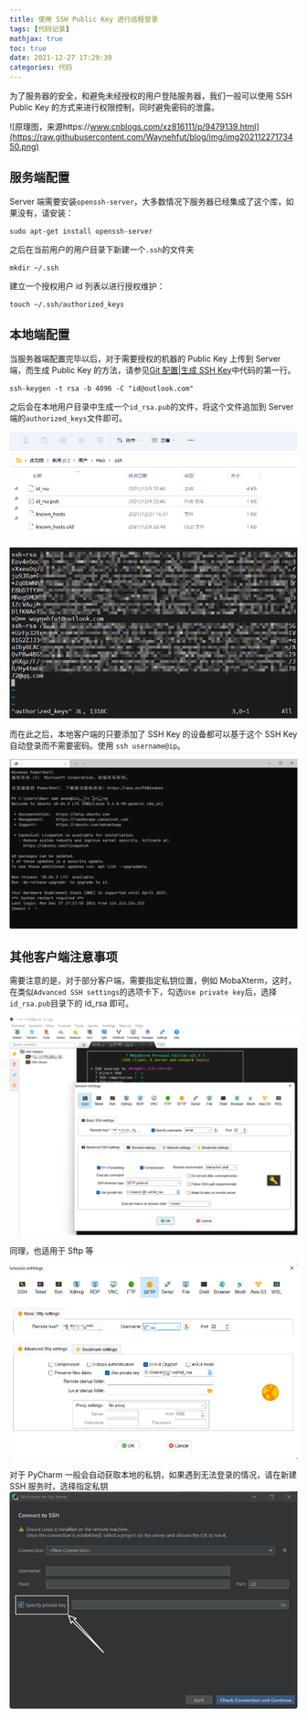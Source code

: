 ```yaml
---
title: 使用 SSH Public Key 进行远程登录
tags: [代码记录]
mathjax: true
toc: true
date: 2021-12-27 17:29:39
categories: 代码
---
```


为了服务器的安全，和避免未经授权的用户登陆服务器，我们一般可以使用 SSH Public Key 的方式来进行权限控制，同时避免密码的泄露。

<!-- more -->

![原理图，来源https://www.cnblogs.com/xz816111/p/9479139.html](https://raw.githubusercontent.com/Waynehfut/blog/img/img20211227173450.png)

## 服务端配置

Server 端需要安装`openssh-server`，大多数情况下服务器已经集成了这个库，如果没有，请安装：

```shell
sudo apt-get install openssh-server
```

之后在当前用户的用户目录下新建一个`.ssh`的文件夹

```shell
mkdir ~/.ssh
```

建立一个授权用户 id 列表以进行授权维护：

```shell
touch ~/.ssh/authorized_keys
```

## 本地端配置

当服务器端配置完毕以后，对于需要授权的机器的 Public Key 上传到 Server 端，而生成 Public Key 的方法，请参见[Git 配置|生成 SSH Key](https://blog.waynehfut.com/2020/06/08/ubuntuissues/#git)中代码的第一行。

```shell
ssh-keygen -t rsa -b 4096 -C "id@outlook.com"
```

之后会在本地用户目录中生成一个`id_rsa.pub`的文件，将这个文件追加到 Server 端的`authorized_keys`文件即可。

![生成的public key](https://raw.githubusercontent.com/Waynehfut/blog/img/img20211227171352.png)

![追加到Server端的authorized_keys中](https://raw.githubusercontent.com/Waynehfut/blog/img/img20211227171610.png)

而在此之后，本地客户端的只要添加了 SSH Key 的设备都可以基于这个 SSH Key 自动登录而不需要密码。使用 `ssh username@ip`。

![使用用户名和ip登录而不需要密码](https://raw.githubusercontent.com/Waynehfut/blog/img/img20211227171832.png)

## 其他客户端注意事项

需要注意的是，对于部分客户端，需要指定私钥位置，例如 MobaXterm，这时，在类似`Advanced SSH settings`的选项卡下，勾选`Use private key`后，选择`id_rsa.pub`目录下的 id_rsa 即可。

![MobaXterm指定私钥登录SSH](https://raw.githubusercontent.com/Waynehfut/blog/img/img20211227172306.png)

同理，也适用于 Sftp 等

![MobaXterm指定私钥登录SFTP](https://raw.githubusercontent.com/Waynehfut/blog/img/img20211227172623.png)

对于 PyCharm 一般会自动获取本地的私钥，如果遇到无法登录的情况，请在新建 SSH 服务时，选择指定私钥
![Pycharm新建SSH向导时，选择使用特定私钥](https://raw.githubusercontent.com/Waynehfut/blog/img/img20211227173236.png)
